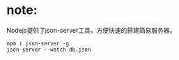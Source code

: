 # note:

Nodejs提供了json-server工具，方便快速的搭建简易服务器。

```
npm i json-server -g
json-server --watch db.json
```
